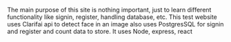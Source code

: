 The main purpose of this site is nothing important, just to learn different functionality like signin, register, handling database, etc. This test website uses Clarifai api to detect face in an image also uses PostgresSQL for signin and register and count data to store.
It uses Node, express, react

